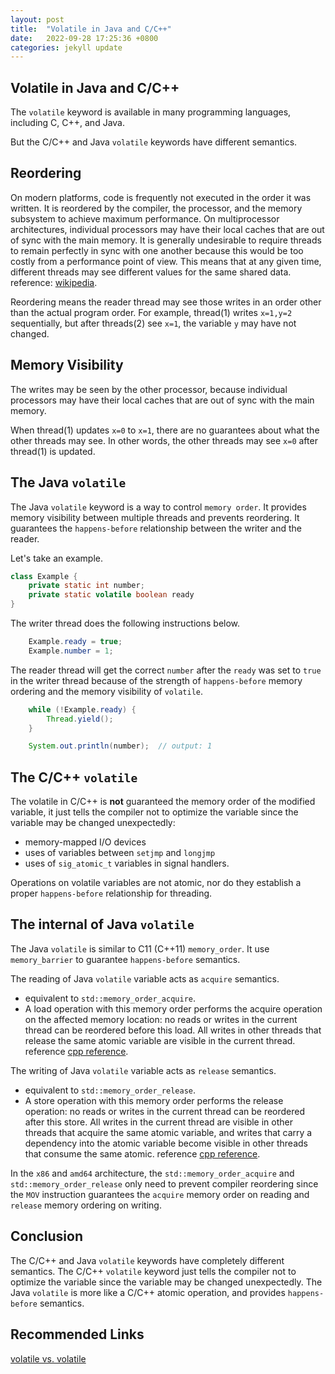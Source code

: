 ```yaml
---
layout: post
title:  "Volatile in Java and C/C++"
date:   2022-09-28 17:25:36 +0800
categories: jekyll update
---
```

## Volatile in Java and C/C++

The `volatile` keyword is available in many programming languages, including C, C++, and Java.

But the C/C++ and Java `volatile` keywords have different semantics.

## Reordering

On modern platforms, code is frequently not executed in the order it was written. It is reordered by the compiler, the processor, and the memory subsystem to achieve maximum performance. On multiprocessor architectures, individual processors may have their local caches that are out of sync with the main memory. It is generally undesirable to require threads to remain perfectly in sync with one another because this would be too costly from a performance point of view. This means that at any given time, different threads may see different values for the same shared data. reference: [wikipedia](https://en.wikipedia.org/wiki/Java_memory_model).

Reordering means the reader thread may see those writes in an order other than the actual program order. For example, thread(1) writes `x=1,y=2` sequentially, but after threads(2) see `x=1`, the variable `y` may have not changed.

## Memory Visibility

The writes may be seen by the other processor, because individual processors may have their local caches that are out of sync with the main memory.

When thread(1) updates `x=0` to `x=1`, there are no guarantees about what the other threads may see. In other words, the other threads may see `x=0` after thread(1) is updated.

## The Java `volatile`

The Java `volatile` keyword is a way to control `memory order`. It provides memory visibility between multiple threads and prevents reordering. It guarantees the `happens-before` relationship between the writer and the reader.

Let's take an example.

```Java
class Example {
    private static int number;
    private static volatile boolean ready
}
```

The writer thread does the following instructions below.

```Java
    Example.ready = true;
    Example.number = 1;
```

The reader thread will get the correct `number` after the `ready` was set to `true` in the writer thread because of the strength of `happens-before` memory ordering and the memory visibility of `volatile`.

```Java
    while (!Example.ready) {
        Thread.yield();
    }

    System.out.println(number);  // output: 1
```

## The C/C++ `volatile`

The volatile in C/C++ is **not** guaranteed the memory order of the modified variable, it just tells the compiler not to optimize the variable since the variable may be changed unexpectedly:

- memory-mapped I/O devices
- uses of variables between `setjmp` and `longjmp`
- uses of `sig_atomic_t` variables in signal handlers.

Operations on volatile variables are not atomic, nor do they establish a proper `happens-before` relationship for threading.

## The internal of Java `volatile`

The Java `volatile` is similar to C11 (C++11) `memory_order`. It use `memory_barrier` to guarantee `happens-before` semantics.

The reading of Java `volatile` variable acts as `acquire` semantics.

- equivalent to `std::memory_order_acquire`.
- A load operation with this memory order performs the acquire operation on the affected memory location: no reads or writes in the current thread can be reordered before this load. All writes in other threads that release the same atomic variable are visible in the current thread. reference [cpp reference](https://en.cppreference.com/w/cpp/atomic/memory_order).

The writing of Java `volatile` variable acts as `release` semantics.

- equivalent to `std::memory_order_release`.  
- A store operation with this memory order performs the release operation: no reads or writes in the current thread can be reordered after this store. All writes in the current thread are visible in other threads that acquire the same atomic variable, and writes that carry a dependency into the atomic variable become visible in other threads that consume the same atomic. reference [cpp reference](https://en.cppreference.com/w/cpp/atomic/memory_order).

In the `x86` and `amd64` architecture, the `std::memory_order_acquire` and `std::memory_order_release` only need to prevent compiler reordering since the `MOV` instruction guarantees the `acquire` memory order on reading and `release` memory ordering on writing.

## Conclusion

The C/C++ and Java `volatile` keywords have completely different semantics. The C/C++ `volatile` keyword just tells the compiler not to optimize the variable since the variable may be changed unexpectedly. The Java `volatile` is more like a C/C++ atomic operation, and provides `happens-before` semantics.

## Recommended Links

[volatile vs. volatile](https://www.drdobbs.com/parallel/volatile-vs-volatile/212701484)

